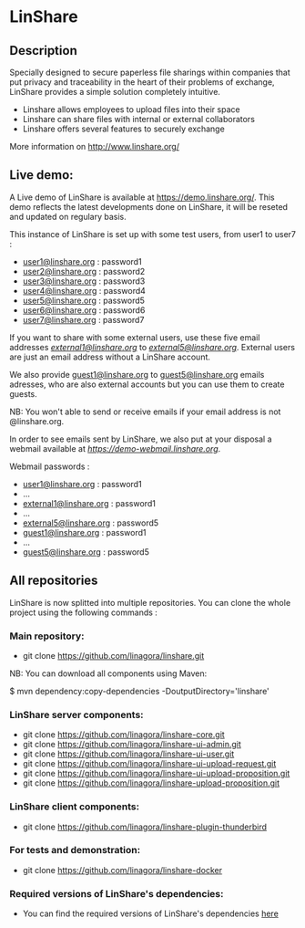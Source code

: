 # LinShare

## Description

Specially designed to secure paperless file sharings within companies that put
privacy and traceability in the heart of their problems of exchange, LinShare
provides a simple solution completely intuitive.

* Linshare allows employees to upload files into their space
* Linshare can share files with internal or external collaborators
* Linshare offers several features to securely exchange

More information on http://www.linshare.org/

## Live demo:

A Live demo of LinShare is available at https://demo.linshare.org/.
This demo reflects the latest developments done on LinShare, it will be
reseted and updated on regulary basis.

This instance of LinShare is set up with some test users, from user1 to user7 :
 * user1@linshare.org : password1
 * user2@linshare.org : password2
 * user3@linshare.org : password3
 * user4@linshare.org : password4
 * user5@linshare.org : password5
 * user6@linshare.org : password6
 * user7@linshare.org : password7

If you want to share with some external users, use these five email addresses *external1@linshare.org* to *external5@linshare.org*.
External users are just an email address without a LinShare account.

We also provide  guest1@linshare.org to guest5@linshare.org emails adresses,
who are also external accounts but you can use them to create guests.

NB: You won't able to send or receive emails if your email address is not @linshare.org.

In order to see emails sent by LinShare, we also put at your disposal a webmail
available at *https://demo-webmail.linshare.org*.

Webmail passwords :
 * user1@linshare.org : password1
 * ...
 * external1@linshare.org : password1
 * ...
 * external5@linshare.org : password5
 * guest1@linshare.org : password1
 * ...
 * guest5@linshare.org : password5


## All repositories

LinShare is now splitted into multiple repositories.
You can clone the whole project using the following commands :

### Main repository:

* git clone https://github.com/linagora/linshare.git

NB: You can download all components using Maven:

$ mvn dependency:copy-dependencies -DoutputDirectory='linshare'

### LinShare server components:

* git clone https://github.com/linagora/linshare-core.git
* git clone https://github.com/linagora/linshare-ui-admin.git
* git clone https://github.com/linagora/linshare-ui-user.git
* git clone https://github.com/linagora/linshare-ui-upload-request.git
* git clone https://github.com/linagora/linshare-ui-upload-proposition.git
* git clone https://github.com/linagora/linshare-upload-proposition.git

### LinShare client components:

* git clone https://github.com/linagora/linshare-plugin-thunderbird

### For tests and demonstration:

* git clone https://github.com/linagora/linshare-docker

### Required versions of LinShare's dependencies:

- You can find the required versions of LinShare's dependencies [here](documentation/EN/installation/requirements.md)


